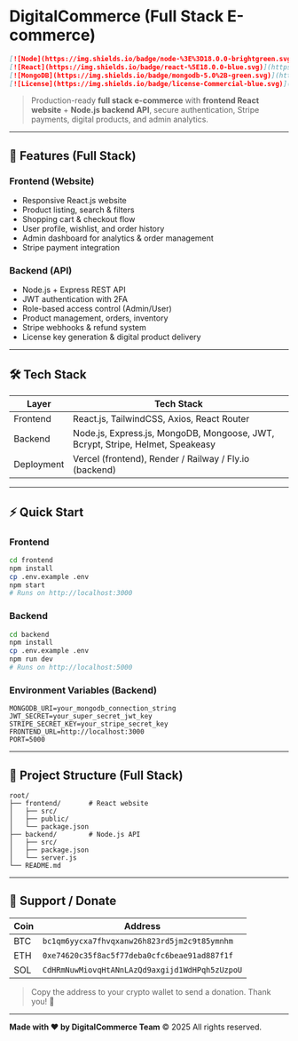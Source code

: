 

# **DigitalCommerce (Full Stack E-commerce)**

```markdown
[![Node](https://img.shields.io/badge/node-%3E%3D18.0.0-brightgreen.svg)](https://nodejs.org/)
[![React](https://img.shields.io/badge/react-%5E18.0.0-blue.svg)](https://reactjs.org/)
[![MongoDB](https://img.shields.io/badge/mongodb-5.0%2B-green.svg)](https://www.mongodb.com/)
[![License](https://img.shields.io/badge/license-Commercial-blue.svg)](LICENSE.md)
```

> Production-ready **full stack e-commerce** with **frontend React website** + **Node.js backend API**, secure authentication, Stripe payments, digital products, and admin analytics.

---

## 🚀 Features (Full Stack)

### Frontend (Website)

* Responsive React.js website
* Product listing, search & filters
* Shopping cart & checkout flow
* User profile, wishlist, and order history
* Admin dashboard for analytics & order management
* Stripe payment integration

### Backend (API)

* Node.js + Express REST API
* JWT authentication with 2FA
* Role-based access control (Admin/User)
* Product management, orders, inventory
* Stripe webhooks & refund system
* License key generation & digital product delivery

---

## 🛠️ Tech Stack

| Layer      | Tech Stack                                                                     |
| ---------- | ------------------------------------------------------------------------------ |
| Frontend   | React.js, TailwindCSS, Axios, React Router                                     |
| Backend    | Node.js, Express.js, MongoDB, Mongoose, JWT, Bcrypt, Stripe, Helmet, Speakeasy |
| Deployment | Vercel (frontend), Render / Railway / Fly.io (backend)                         |

---

## ⚡ Quick Start

### Frontend

```bash
cd frontend
npm install
cp .env.example .env
npm start
# Runs on http://localhost:3000
```

### Backend

```bash
cd backend
npm install
cp .env.example .env
npm run dev
# Runs on http://localhost:5000
```

### Environment Variables (Backend)

```env
MONGODB_URI=your_mongodb_connection_string
JWT_SECRET=your_super_secret_jwt_key
STRIPE_SECRET_KEY=your_stripe_secret_key
FRONTEND_URL=http://localhost:3000
PORT=5000
```

---

## 📂 Project Structure (Full Stack)

```
root/
├── frontend/       # React website
│   ├── src/
│   ├── public/
│   └── package.json
├── backend/        # Node.js API
│   ├── src/
│   ├── package.json
│   └── server.js
└── README.md
```

---

## 💖 Support / Donate

| Coin | Address                                        |
| ---- | ---------------------------------------------- |
| BTC  | `bc1qm6yycxa7fhvqxanw26h823rd5jm2c9t85ymnhm`   |
| ETH  | `0xe74620c35f8ac5f77deba0cfc6beae91ad887f1f`   |
| SOL  | `CdHRmNuwMiovqHtANnLAzQd9axgijd1WdHPqh5zUzpoU` |

> Copy the address to your crypto wallet to send a donation. Thank you! 🙏

---

**Made with ❤️ by DigitalCommerce Team**
© 2025 All rights reserved.

```


```
